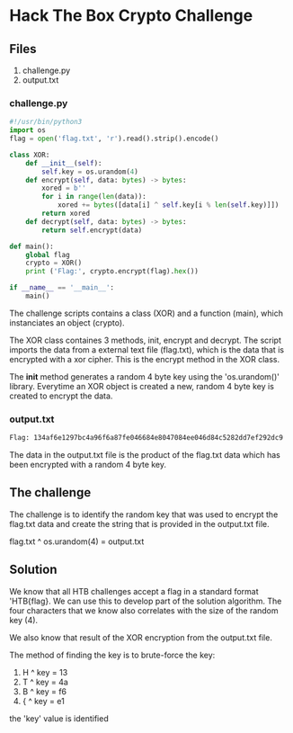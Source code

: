 # Hack The Box Crypto Challenge

## Files

1.  challenge.py
2.  output.txt

### challenge.py

~~~ python
#!/usr/bin/python3
import os
flag = open('flag.txt', 'r').read().strip().encode()

class XOR:
    def __init__(self):
        self.key = os.urandom(4)
    def encrypt(self, data: bytes) -> bytes:
        xored = b''
        for i in range(len(data)):
            xored += bytes([data[i] ^ self.key[i % len(self.key)]])
        return xored
    def decrypt(self, data: bytes) -> bytes:
        return self.encrypt(data)

def main():
    global flag
    crypto = XOR()
    print ('Flag:', crypto.encrypt(flag).hex())

if __name__ == '__main__':
    main()
~~~

The challenge scripts contains a class (XOR) and a function (main), which instanciates an object (crypto).

The XOR class containes 3 methods, init, encrypt and decrypt.  The script imports the data from a external text file (flag.txt), which is the data that is encrypted with a xor cipher.  This is the encrypt method in the XOR class.

The __init__ method generates a random 4 byte key using the 'os.urandom()' library.  Everytime an XOR object is created a new, random 4 byte key is created to encrypt the data.

### output.txt

~~~ txt
Flag: 134af6e1297bc4a96f6a87fe046684e8047084ee046d84c5282dd7ef292dc9
~~~

The data in the output.txt file is the product of the flag.txt data which has been encrypted with a random 4 byte key.

## The challenge

The challenge is to identify the random key that was used to encrypt the flag.txt data and create the string that is provided in the output.txt file.

flag.txt ^ os.urandom(4) = output.txt

## Solution

We know that all HTB challenges accept a flag in a standard format 'HTB{flag}.  We can use this to develop part of the solution algorithm.  The four characters that we know also correlates with the size of the random key (4).

We also know that result of the XOR encryption from the output.txt file.

The method of finding the key is to brute-force the key:

1. H ^ key = 13
2. T ^ key = 4a
3. B ^ key = f6
4. { ^ key = e1

the 'key' value is identified 

